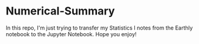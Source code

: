 # Numerical-Summary
In this repo, I'm just trying to transfer my Statistics I notes from the Earthly notebook to the Jupyter Notebook. Hope you enjoy!

